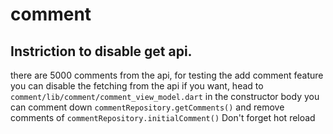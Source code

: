 # comment
## Instriction to disable get api.
there are 5000 comments from the api,
for testing the add comment feature you can disable the fetching from the api if you want,
head to `comment/lib/comment/comment_view_model.dart`
in the constructor body you can comment down `commentRepository.getComments()` and remove comments of `commentRepository.initialComment()` Don't forget hot reload



